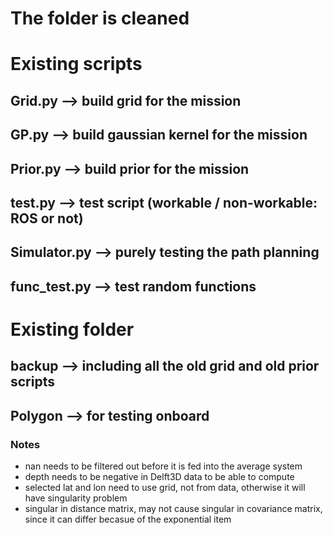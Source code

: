 # The folder is cleaned

# Existing scripts
## Grid.py --> build grid for the mission
## GP.py --> build gaussian kernel for the mission
## Prior.py --> build prior for the mission
## test.py --> test script (workable / non-workable: ROS or not)
## Simulator.py --> purely testing the path planning
## func_test.py --> test random functions

# Existing folder
## backup --> including all the old grid and old prior scripts
## Polygon --> for testing onboard

### Notes
- nan needs to be filtered out before it is fed into the average system
- depth needs to be negative in Delft3D data to be able to compute
- selected lat and lon need to use grid, not from data, otherwise it will have singularity problem
- singular in distance matrix, may not cause singular in covariance matrix, since it can differ becasue of the exponential item
